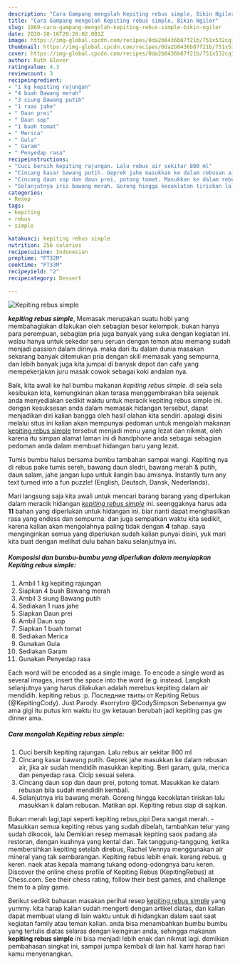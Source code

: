 ```yaml
---
description: "Cara Gampang mengolah Kepiting rebus simple, Bikin Ngiler"
title: "Cara Gampang mengolah Kepiting rebus simple, Bikin Ngiler"
slug: 1869-cara-gampang-mengolah-kepiting-rebus-simple-bikin-ngiler
date: 2020-10-16T20:28:02.001Z
image: https://img-global.cpcdn.com/recipes/0da2b0436b87f21b/751x532cq70/kepiting-rebus-simple-foto-resep-utama.jpg
thumbnail: https://img-global.cpcdn.com/recipes/0da2b0436b87f21b/751x532cq70/kepiting-rebus-simple-foto-resep-utama.jpg
cover: https://img-global.cpcdn.com/recipes/0da2b0436b87f21b/751x532cq70/kepiting-rebus-simple-foto-resep-utama.jpg
author: Ruth Glover
ratingvalue: 4.3
reviewcount: 3
recipeingredient:
- "1 kg kepiting rajungan"
- "4 buah Bawang merah"
- "3 siung Bawang putih"
- "1 ruas jahe"
- " Daun prei"
- " Daun sop"
- "1 buah tomat"
- " Merica"
- " Gula"
- " Garam"
- " Penyedap rasa"
recipeinstructions:
- "Cuci bersih kepiting rajungan. Lalu rebus air sekitar 800 ml"
- "Cincang kasar bawang putih. Geprek jahe masukkan ke dalam rebusan air, jika air sudah mendidih masukkan kepiting. Beri garam, gula, merica dan penyedap rasa. Cicip sesuai selera."
- "Cincang daun sop dan daun prei, potong tomat. Masukkan ke dalam rebusan bila sudah mendidih kembali."
- "Selanjutnya iris bawang merah. Goreng hingga kecoklatan tiriskan lalu masukkan k dalam rebusan. Matikan api. Kepiting rebus siap di sajikan."
categories:
- Resep
tags:
- kepiting
- rebus
- simple

katakunci: kepiting rebus simple 
nutrition: 256 calories
recipecuisine: Indonesian
preptime: "PT32M"
cooktime: "PT33M"
recipeyield: "2"
recipecategory: Dessert

---
```



![Kepiting rebus simple](https://img-global.cpcdn.com/recipes/0da2b0436b87f21b/751x532cq70/kepiting-rebus-simple-foto-resep-utama.jpg)

<b><i>kepiting rebus simple</i></b>, Memasak merupakan suatu hobi yang membahagiakan dilakukan oleh sebagian besar kelompok. bukan hanya para perempuan, sebagian pria juga banyak yang suka dengan kegiatan ini. walau hanya untuk sekedar seru seruan dengan teman atau memang sudah menjadi passion dalam dirinya. maka dari itu dalam dunia masakan sekarang banyak ditemukan pria dengan skill memasak yang sempurna, dan lebih banyak juga kita jumpai di banyak depot dan cafe yang mempekerjakan juru masak cowok sebagai koki andalan nya.

Baik, kita awali ke hal bumbu makanan <i>kepiting rebus simple</i>. di sela sela kesibukan kita, kemungkinan akan terasa menggembirakan bila sejenak anda menyediakan sedikit waktu untuk meracik kepiting rebus simple ini. dengan kesuksesan anda dalam memasak hidangan tersebut, dapat menjadikan diri kalian bangga oleh hasil olahan kita sendiri. apalagi disini melalui situs ini kalian akan mempunyai pedoman untuk mengolah makanan <u>kepiting rebus simple</u> tersebut menjadi menu yang lezat dan nikmat, oleh karena itu simpan alamat laman ini di handphone anda sebagai sebagian pedoman anda dalam membuat hidangan baru yang lezat.

Tumis bumbu halus bersama bumbu tambahan sampai wangi. Kepiting nya di rebus pake tumis sereh, bawang daun sledri, bawang merah &amp; putih, daun salam, jahe jangan lupa untuk ilangin bau amisnya. Instantly turn any text turned into a fun puzzle! (English, Deutsch, Dansk, Nederlands).


Mari langsung saja kita awali untuk mencari barang barang yang diperlukan dalam meracik hidangan <u><i>kepiting rebus simple</i></u> ini. seenggaknya harus ada <b>11</b> bahan yang diperlukan untuk hidangan ini. biar nanti dapat menghasilkan rasa yang endess dan sempurna. dan juga sempatkan waktu kita sedikit, karena kalian akan mengolahnya paling tidak dengan <b>4</b> tahap. saya menginginkan semua yang diperlukan sudah kalian punyai disini, yuk mari kita buat dengan melihat dulu bahan baku selanjutnya ini.

<!--inarticleads1-->

##### Komposisi dan bumbu-bumbu yang diperlukan dalam menyiapkan Kepiting rebus simple:

1. Ambil 1 kg kepiting rajungan
1. Siapkan 4 buah Bawang merah
1. Ambil 3 siung Bawang putih
1. Sediakan 1 ruas jahe
1. Siapkan  Daun prei
1. Ambil  Daun sop
1. Siapkan 1 buah tomat
1. Sediakan  Merica
1. Gunakan  Gula
1. Sediakan  Garam
1. Gunakan  Penyedap rasa


Each word will be encoded as a single image. To encode a single word as several images, insert the space into the word (e.g. instead. Langkah selanjutnya yang harus dilakukan adalah merebus kepiting dalam air mendidih. kepiting rebus :p. Последние твиты от Kepiting Rebus (@KepitingCody). Just Parody. #sorrybro @CodySimpson Sebenarnya gw ama gigi itu putus krn waktu itu gw ketauan berubah jadi kepiting pas gw dinner ama. 

<!--inarticleads2-->

##### Cara mengolah Kepiting rebus simple:

1. Cuci bersih kepiting rajungan. Lalu rebus air sekitar 800 ml
1. Cincang kasar bawang putih. Geprek jahe masukkan ke dalam rebusan air, jika air sudah mendidih masukkan kepiting. Beri garam, gula, merica dan penyedap rasa. Cicip sesuai selera.
1. Cincang daun sop dan daun prei, potong tomat. Masukkan ke dalam rebusan bila sudah mendidih kembali.
1. Selanjutnya iris bawang merah. Goreng hingga kecoklatan tiriskan lalu masukkan k dalam rebusan. Matikan api. Kepiting rebus siap di sajikan.


Bukan merah lagi,tapi seperti kepiting rebus,pipi Dera sangat merah. - Masukkan semua kepiting rebus yang sudah dibelah, tambahkan telur yang sudah dikocok, lalu Demikian resep memasak kepiting saos padang ala restoran, dengan kuahnya yang kental dan. Tak tanggung-tanggung, ketika membersihkan kepiting setelah direbus, Rachel Vennya menggunakan air mineral yang tak sembarangan. Kepiting rebus lebih enak. kerang rebus. g keren. naek atas kepala mamang tukang odong-odongnya baru keren. Discover the online chess profile of Kepiting Rebus (KepitingRebus) at Chess.com. See their chess rating, follow their best games, and challenge them to a play game. 

Berikut sedikit bahasan masakan perihal resep <u>kepiting rebus simple</u> yang yummy. kita harap kalian sudah mengerti dengan artikel diatas, dan kalian dapat membuat ulang di lain waktu untuk di hidangkan dalam saat saat kegiatan family atau teman kalian. anda bisa menambahkan bumbu bumbu yang tertulis diatas selaras dengan keinginan anda, sehingga makanan <b>kepiting rebus simple</b> ini bisa menjadi lebih enak dan nikmat lagi. demikian pembahasan singkat ini, sampai jumpa kembali di lain hal. kami harap hari kamu menyenangkan.
